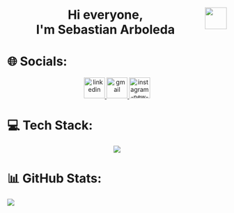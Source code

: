 <div align="center">
  <img src="https://github.com/images/mona-whisper.gif" width="50px" align="right"/>
  <h1> Hi everyone,<br> I'm Sebastian Arboleda</h1>
</div>



# 🌐 Socials:

<p align="center">
  <a href="https://linkedin.com/in/sebasti%C3%A1n-arboleda">
    <img width="48" height="48" src="https://img.icons8.com/color/48/linkedin.png" alt="linkedin"/>
  </a>
  <a href="mailto:dev.arboleda@gmail.com">
    <img width="48" height="48" src="https://img.icons8.com/fluency/48/gmail.png" alt="gmail"/>
  </a>
  <a href="https://instagram.com/arboleda.sebastian">
    <img width="48" height="48" src="https://img.icons8.com/color/48/instagram-new--v1.png" alt="instagram-new--v1"/>
  </a>
</p>

# 💻 Tech Stack:

<p align="center">
  <a href="https://skillicons.dev">
    <img src="https://skillicons.dev/icons?i=js,c,cpp,python,typescript,html,css,threejs,react,redux,next,nodejs,express,mongodb,postman,mysql,aws,azure,firebase,netlify,heroku,vercel,git,github,githubactions,tailwind,bootstrap,sass,styledcomponents,wordpress&theme=dark&perline=5" />
  </a>
</p>

# 📊 GitHub Stats:

![](https://github-readme-stats.vercel.app/api/top-langs/?username=Sbas0611&theme=bear&hide_border=true&include_all_commits=false&count_private=false&layout=compact)
